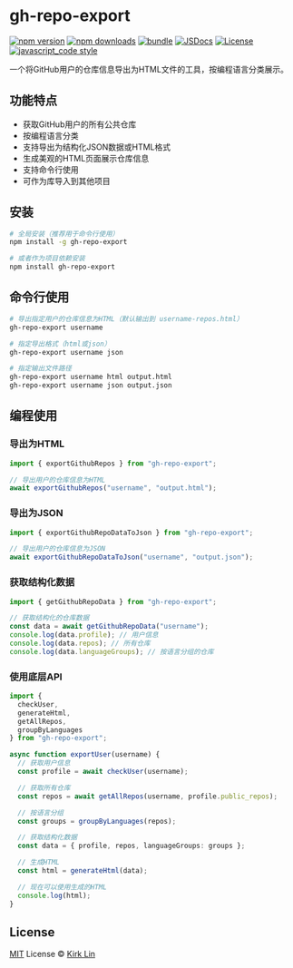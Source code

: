 # gh-repo-export

[![npm version][npm-version-src]][npm-version-href]
[![npm downloads][npm-downloads-src]][npm-downloads-href]
[![bundle][bundle-src]][bundle-href]
[![JSDocs][jsdocs-src]][jsdocs-href]
[![License][license-src]][license-href]
[![javascript_code style][code-style-image]][code-style-url]

一个将GitHub用户的仓库信息导出为HTML文件的工具，按编程语言分类展示。

## 功能特点

- 获取GitHub用户的所有公共仓库
- 按编程语言分类
- 支持导出为结构化JSON数据或HTML格式
- 生成美观的HTML页面展示仓库信息
- 支持命令行使用
- 可作为库导入到其他项目

## 安装

```bash
# 全局安装（推荐用于命令行使用）
npm install -g gh-repo-export

# 或者作为项目依赖安装
npm install gh-repo-export
```

## 命令行使用

```bash
# 导出指定用户的仓库信息为HTML（默认输出到 username-repos.html）
gh-repo-export username

# 指定导出格式（html或json）
gh-repo-export username json

# 指定输出文件路径
gh-repo-export username html output.html
gh-repo-export username json output.json
```

## 编程使用

### 导出为HTML

```typescript
import { exportGithubRepos } from "gh-repo-export";

// 导出用户的仓库信息为HTML
await exportGithubRepos("username", "output.html");
```

### 导出为JSON

```typescript
import { exportGithubRepoDataToJson } from "gh-repo-export";

// 导出用户的仓库信息为JSON
await exportGithubRepoDataToJson("username", "output.json");
```

### 获取结构化数据

```typescript
import { getGithubRepoData } from "gh-repo-export";

// 获取结构化的仓库数据
const data = await getGithubRepoData("username");
console.log(data.profile); // 用户信息
console.log(data.repos); // 所有仓库
console.log(data.languageGroups); // 按语言分组的仓库
```

### 使用底层API

```typescript
import {
  checkUser,
  generateHtml,
  getAllRepos,
  groupByLanguages
} from "gh-repo-export";

async function exportUser(username) {
  // 获取用户信息
  const profile = await checkUser(username);

  // 获取所有仓库
  const repos = await getAllRepos(username, profile.public_repos);

  // 按语言分组
  const groups = groupByLanguages(repos);

  // 获取结构化数据
  const data = { profile, repos, languageGroups: groups };

  // 生成HTML
  const html = generateHtml(data);

  // 现在可以使用生成的HTML
  console.log(html);
}
```

## License

[MIT](./LICENSE) License &copy; [Kirk Lin](https://github.com/kirklin)

<!-- Badges -->

[npm-version-src]: https://img.shields.io/npm/v/gh-repo-export?style=flat&colorA=080f12&colorB=3491fa
[npm-version-href]: https://npmjs.com/package/gh-repo-export
[npm-downloads-src]: https://img.shields.io/npm/dm/gh-repo-export?style=flat&colorA=080f12&colorB=3491fa
[npm-downloads-href]: https://npmjs.com/package/gh-repo-export
[bundle-src]: https://img.shields.io/bundlephobia/minzip/gh-repo-export?style=flat&colorA=080f12&colorB=3491fa&label=minzip
[bundle-href]: https://bundlephobia.com/result?p=gh-repo-export
[license-src]: https://img.shields.io/github/license/kirklin/gh-repo-export.svg?style=flat&colorA=080f12&colorB=3491fa
[license-href]: https://github.com/kirklin/gh-repo-export/blob/main/LICENSE
[jsdocs-src]: https://img.shields.io/badge/jsdocs-reference-080f12?style=flat&colorA=080f12&colorB=3491fa
[jsdocs-href]: https://www.jsdocs.io/package/gh-repo-export
[code-style-image]: https://img.shields.io/badge/code__style-%40kirklin%2Feslint--config-3491fa?style=flat&colorA=080f12&colorB=3491fa
[code-style-url]: https://github.com/kirklin/eslint-config/
